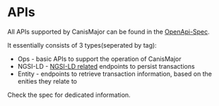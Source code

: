 # APIs

All APIs supported by CanisMajor can be found in the [OpenApi-Spec](https://github.com/FIWARE/CanisMajor/tree/master/api/api.yaml).

It essentially consists of 3 types(seperated by tag):
* Ops - basic APIs to support the operation of CanisMajor
* NGSI-LD - [NGSI-LD related](https://docbox.etsi.org/isg/cim/open/Latest%20release%20NGSI-LD%20API%20for%20public%20comment.pdf) endpoints to persist transactions
* Entity - endpoints to retrieve transaction information, based on the enities they relate to

Check the spec for dedicated information.